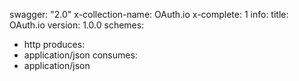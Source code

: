 swagger: "2.0"
x-collection-name: OAuth.io
x-complete: 1
info:
  title: OAuth.io
  version: 1.0.0
schemes:
- http
produces:
- application/json
consumes:
- application/json